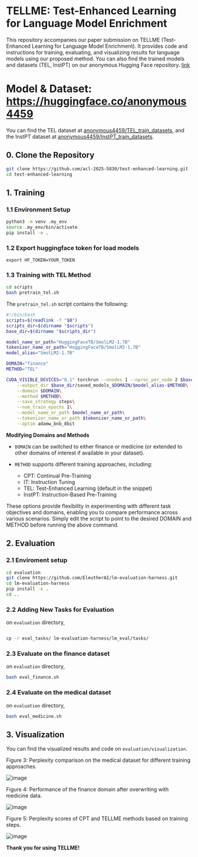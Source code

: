 # TELLME: Test-Enhanced Learning for Language Model Enrichment
This repository accompanies our paper submission on TELLME (Test-Enhanced Learning for Language Model Enrichment). It provides code and instructions for training, evaluating, and visualizing results for language models using our proposed method.
You can also find the trained models and datasets (TEL, InstPT) on our anonymous Hugging Face repository.  [link](https://huggingface.co/anonymous4459)

# Model & Dataset: https://huggingface.co/anonymous4459

You can find the TEL dataset at [anonymous4459/TEL_train_datasets](https://huggingface.co/datasets/anonymous4459/TEL_train_datasets), and the InstPT dataset at [anonymous4459/InstPT_train_datasets](https://huggingface.co/datasets/anonymous4459/InstPT_train_datasets).



## 0. Clone the Repository
```bash
git clone https://github.com/acl-2025-5830/test-enhanced-learning.git
cd test-enhanced-learning
```

## 1. Training

### 1.1 Environment Setup

```bash
python3 -m venv .my_env
source .my_env/bin/activate
pip install -e .
```

### 1.2 Export huggingface token for load models
```
export HF_TOKEN=YOUR_TOKEN
```

### 1.3 Training with TEL Method
```bash
cd scripts
bash pretrain_tel.sh
```

The `pretrain_tel.sh` script contains the following:
```bash
#!/bin/bash
scripts=$(readlink -f "$0")
scripts_dir=$(dirname "$scripts")
base_dir=$(dirname "$scripts_dir")

model_name_or_path="HuggingFaceTB/SmolLM2-1.7B"
tokenizer_name_or_path="HuggingFaceTB/SmolLM2-1.7B"
model_alias="SmolLM2-1.7B"

DOMAIN="finance"
METHOD="TEL"

CUDA_VISIBLE_DEVICES="0,1" torchrun --nnodes 1 --nproc_per_node 2 $base_dir/src/test_enhanced_learning/train/pretrain.py \
    --output_dir $base_dir/saved_models_$DOMAIN/$model_alias-$METHOD\
    --domain $DOMAIN\
    --method $METHOD\
    --save_strategy steps\
    --num_train_epochs 1\
    --model_name_or_path $model_name_or_path\
    --tokenizer_name_or_path $tokenizer_name_or_path\
    --optim adamw_bnb_8bit
```

**Modifying Domains and Methods**
- `DOMAIN` can be switched to either finance or medicine (or extended to other domains of interest if available in your dataset).

- `METHOD` supports different training approaches, including:
    - CPT: Continual Pre-Training
    - IT: Instruction Tuning
    - TEL: Test-Enhanced Learning (default in the snippet)
    - InstPT: Instruction-Based Pre-Training

These options provide flexibility in experimenting with different task objectives and domains, enabling you to compare performance across various scenarios. Simply edit the script to point to the desired DOMAIN and METHOD before running the above command.




## 2. Evaluation

### 2.1 Enviroment setup
```bash
cd evaluation
git clone https://github.com/EleutherAI/lm-evaluation-harness.git
cd lm-evaluation-harness
pip install -e .
cd ..
```


### 2.2 Adding New Tasks for Evaluation
on `evaluation` directory,
```bash

cp -r eval_tasks/ lm-evaluation-harness/lm_eval/tasks/
```
### 2.3 Evaluate on the finance dataset
on `evaluation` directory,

```bash
bash eval_finance.sh
```


### 2.4 Evaluate on the medical dataset
on `evaluation` directory,

```bash
bash eval_medicine.sh
```


## 3. Visualization

You can find the visualized results and code on `evaluation/visualization`.

Figure 3: Perplexity comparison on the medical dataset for different training approaches. 

![image](https://github.com/user-attachments/assets/2e8499df-d088-4d21-9c36-0dfcc45735b1)



Figure 4: Performance of the finance domain after overwriting with medicine data.

![image](https://github.com/user-attachments/assets/e1558d1e-5dc0-484e-bf1b-c92056a6ac83)


Figure 5: Perplexity scores of CPT and TELLME methods based on training steps.

![image](https://github.com/user-attachments/assets/d1042482-233d-424f-85e9-24c7b17715a1)


**Thank you for using TELLME!**
